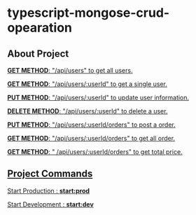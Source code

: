 # typescript-mongose-crud-opearation

<h2>About Project</h2>
<p> <a href="https://weary-ray-bandanna.cyclic.app/api/users> Live Link </a></p>
<p>In this project I created a simple <strong>CRUD</strong> operation using TypeScript, Express, Mongo, Mongoose, and ZOD validation.</p>

<h2>Project Features</h2>
<ul>
  <li>User can post his/her information.</li>
  <li>User can change his/her information. </li>
  <li>User can store his/her order.</li>
  <li> User can find his/her order.</li>
  <li>User can find his/her total amount.</li>
  <li>User can Delete his/her account</li>
</ul>

<h2>API Endpoints</h2>
<p> <strong>POST METHOD</strong>: "/api/users" to create a user.  </p>
<p> <strong>GET METHOD</strong>: "/api/users" to get all users.  </p>
<p> <strong>GET METHOD</strong>: "/api/users/:userId" to get a single user.  </p>
<p> <strong>PUT METHOD</strong>: "/api/users/:userId" to update user information.  </p>
<p> <strong>DELETE METHOD</strong>: "/api/users/:userId" to delete a user.  </p>
<p> <strong>PUT METHOD</strong>: "/api/users/:userId/orders" to post a order.  </p>
<p> <strong>GET METHOD</strong>: "/api/users/:userId/orders" to get all order.  </p>
<p> <strong>GET METHOD</strong>: " /api/users/:userId/orders" to get total price.  </p>

<h2>Project Commands</h2>
<p>Start Production : <strong>start:prod</strong></p>
<p>Start Development : <strong>start:dev</strong></p>
